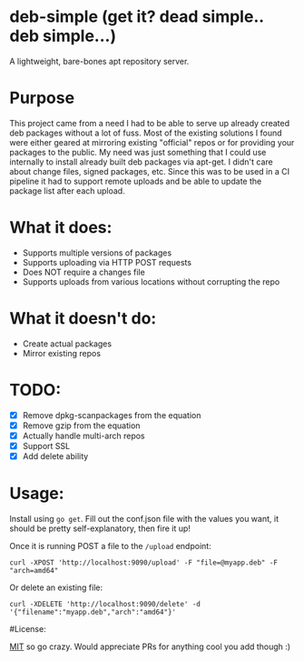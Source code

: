 # deb-simple (get it? dead simple.. deb simple...)

A lightweight, bare-bones apt repository server. 

# Purpose

This project came from a need I had to be able to serve up already created deb packages without a lot of fuss. Most of the existing solutions 
I found were either geared at mirroring existing "official" repos or for providing your packages to the public. My need was just something that 
I could use internally to install already built deb packages via apt-get. I didn't care about change files, signed packages, etc. Since this was 
to be used in a CI pipeline it had to support remote uploads and be able to update the package list after each upload.

# What it does:

- Supports multiple versions of packages 
- Supports uploading via HTTP POST requests
- Does NOT require a changes file
- Supports uploads from various locations without corrupting the repo


# What it doesn't do:
- Create actual packages
- Mirror existing repos

# TODO:

- [x] Remove dpkg-scanpackages from the equation
- [x] Remove gzip from the equation
- [x] Actually handle multi-arch repos
- [x] Support SSL
- [x] Add delete ability

# Usage:

Install using `go get`. Fill out the conf.json file with the values you want, it should be pretty self-explanatory, then fire it up!

Once it is running POST a file to the `/upload` endpoint:

`curl -XPOST 'http://localhost:9090/upload' -F "file=@myapp.deb" -F "arch=amd64"`

Or delete an existing file:

`curl -XDELETE 'http://localhost:9090/delete' -d '{"filename":"myapp.deb","arch":"amd64"}'`


#License:

[MIT](LICENSE.txt) so go crazy. Would appreciate PRs for anything cool you add though :)
